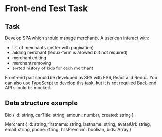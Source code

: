 # Front-end Test Task
## Task

Develop SPA which should manage merchants. A user can interact with:
 - list of merchants (better with pagination)
 - adding merchant (redux-form is allowed but not required)
 - merchant editing
 - merchant removing
 - sorted history of bids for each merchant

Front-end part should be developed as SPA with ES6, React and Redux.
You can also use TypeScript to develop this task, but it is not required
Back-end API should be mocked.

## Data structure example
Bid {
  id: string,
  carTitle: string,
  amount: number,
  created: string
}

Merchant {
  id: string,
  firstname: string,
  lastname: string,
  avatarUrl: string,
  email: string,
  phone: string,
  hasPremium: boolean,
  bids: Array<Bid>
}